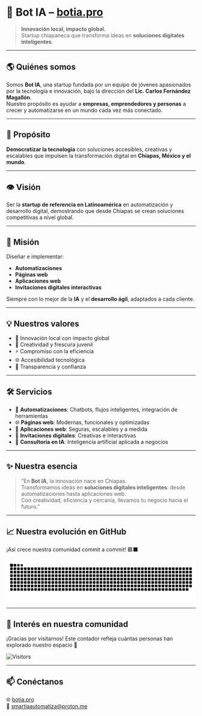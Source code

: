 # 🤖 Bot IA – [botia.pro](https://botia.pro)

> **Innovación local, impacto global.**  
> Startup chiapaneca que transforma ideas en **soluciones digitales inteligentes**.

---

## 🌎 Quiénes somos
Somos **Bot IA**, una startup fundada por un equipo de jóvenes apasionados por la tecnología e innovación, bajo la dirección del **Lic. Carlos Fernández Magallón**.  
Nuestro propósito es ayudar a **empresas, emprendedores y personas** a crecer y automatizarse en un mundo cada vez más conectado.

---

## 🎯 Propósito
**Democratizar la tecnología** con soluciones accesibles, creativas y escalables que impulsen la transformación digital en **Chiapas, México y el mundo**.

---

## 👁️ Visión
Ser la **startup de referencia en Latinoamérica** en automatización y desarrollo digital, demostrando que desde Chiapas se crean soluciones competitivas a nivel global.

---

## 🚀 Misión
Diseñar e implementar:  
- **Automatizaciones**  
- **Páginas web**  
- **Aplicaciones web**  
- **Invitaciones digitales interactivas**  

Siempre con lo mejor de la **IA** y el **desarrollo ágil**, adaptados a cada cliente.

---

## 💡 Nuestros valores
- 🌱 Innovación local con impacto global  
- 🎨 Creatividad y frescura juvenil  
- ⚡ Compromiso con la eficiencia  
- 🌐 Accesibilidad tecnológica  
- 🤝 Transparencia y confianza  

---

## 🛠️ Servicios
- 🤖 **Automatizaciones**: Chatbots, flujos inteligentes, integración de herramientas  
- 🌐 **Páginas web**: Modernas, funcionales y optimizadas  
- 📱 **Aplicaciones web**: Seguras, escalables y a medida  
- 💌 **Invitaciones digitales**: Creativas e interactivas  
- 🧠 **Consultoría en IA**: Inteligencia artificial aplicada a negocios  

---

## ✨ Nuestra esencia
> “En **Bot IA**, la innovación nace en Chiapas.  
> Transformamos ideas en **soluciones digitales inteligentes**: desde automatizaciones hasta aplicaciones web.  
> Con creatividad, eficiencia y cercanía, llevamos tu negocio hacia el futuro.”

---

## 📈 Nuestra evolución en GitHub
¡Así crece nuestra comunidad commit a commit! 🟩⬛  

![GitHub Snake Animation](https://raw.githubusercontent.com/Platane/snk/output/github-contribution-grid-snake.svg)

---

## 🔎 Interés en nuestra comunidad
¡Gracias por visitarnos! Este contador refleja cuántas personas han explorado nuestro espacio 🚀  

![Visitors](https://visitor-badge.laobi.icu/badge?page_id=botiapro.botiapro)

---

## 📫 Conéctanos
🌐 [botia.pro](https://botia.pro)  
📧 smartiaautomatiza@proton.me  
